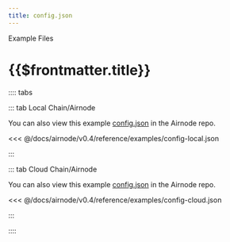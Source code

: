 ```yaml
---
title: config.json
---
```


<TitleSpan>Example Files</TitleSpan>

# {{$frontmatter.title}}

:::: tabs

::: tab Local Chain/Airnode

You can also view this example
[config.json](https://github.com/api3dao/airnode/blob/v0.3/packages/airnode-node/config/config.json.example)
in the Airnode repo.

<<< @/docs/airnode/v0.4/reference/examples/config-local.json

:::

::: tab Cloud Chain/Airnode

You can also view this example
[config.json](https://github.com/api3dao/airnode/blob/v0.3/packages/airnode-deployer/config/config.json.example)
in the Airnode repo.

<<< @/docs/airnode/v0.4/reference/examples/config-cloud.json

:::

::::
